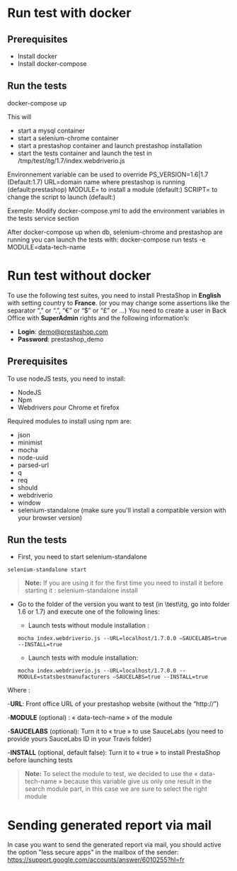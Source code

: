 # Run test with docker

## Prerequisites
- Install docker
- Install docker-compose

## Run the tests
docker-compose up

This will
- start a mysql container
- start a selenium-chrome container
- start a prestashop container and launch prestashop installation
- start the tests container and launch the test in /tmp/test/itg/1.7/index.webdriverio.js

Environnement variable can be used to override
PS_VERSION=1.6|1.7 (Default:1.7)
URL=domain name where prestashop is running (default:prestashop)
MODULE= to install a module (default:)
SCRIPT= to change the script to launch (default:)

Exemple:
Modify docker-compose.yml to add the environment variables in the tests service section

After docker-compose up when db, selenium-chrome and prestashop are running you can launch the tests with:
docker-compose run tests -e MODULE=data-tech-name


# Run test without docker
To use the following test suites, you need to install PrestaShop in **English** with setting country to **France**.
(or you may change some assertions like the separator “,” or “.”, “€” or “$” or “£” or …)
You need to create a user in Back Office with **SuperAdmin** rights and the following information’s:
- **Login**: demo@prestashop.com
- **Password**: prestashop_demo

## Prerequisites

To use nodeJS tests, you need to install:
-	NodeJS
-	Npm
-	Webdrivers pour Chrome et firefox

Required modules to install using npm are:
-	json
-	minimist
-	mocha
-	node-uuid
-	parsed-url
-	q
-	req
-	should
-	webdriverio
-	window
-	selenium-standalone (make sure you'll install a compatible version with your browser version)

## Run the tests

-	First, you need to start selenium-standalone
```
selenium-standalone start
```
> **Note:**
> If you are using it for the first time you need to install it before starting it :
> selenium-standalone install

- Go to the folder of the version you want to test (in \test\itg, go into folder 1.6 or 1.7) and execute one of the following lines:

	- Launch tests without module installation :
    ```
    mocha index.webdriverio.js --URL=localhost/1.7.0.0 –SAUCELABS=true --INSTALL=true
    ```

	- Launch tests with module installation:
    ```
    mocha index.webdriverio.js --URL=localhost/1.7.0.0 --MODULE=statsbestmanufacturers –SAUCELABS=true --INSTALL=true
    ```
Where :

-**URL**: Front office URL of your prestashop website (without the “http://”)

-**MODULE** (optional) : « data-tech-name »  of the module

-**SAUCELABS** (optional): Turn it to « true » to use SauceLabs (you need to provide yours SauceLabs ID in your Travis folder)

-**INSTALL** (optional, default false): Turn it to « true » to install PrestaShop before launching tests


> **Note:** To select the module to test, we decided to use the « data-tech-name » because this variable give us only one result in the search module part, in this case we are sure to select the right module

# Sending generated report via mail
In case you want to send the generated report via mail, you should active the option "less secure apps" in the mailbox of the sender:
https://support.google.com/accounts/answer/6010255?hl=fr